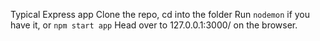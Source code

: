 Typical Express app
Clone the repo, cd into the folder
Run `nodemon` if you have it, or `npm start app`
Head over to 127.0.0.1:3000/ on the browser.